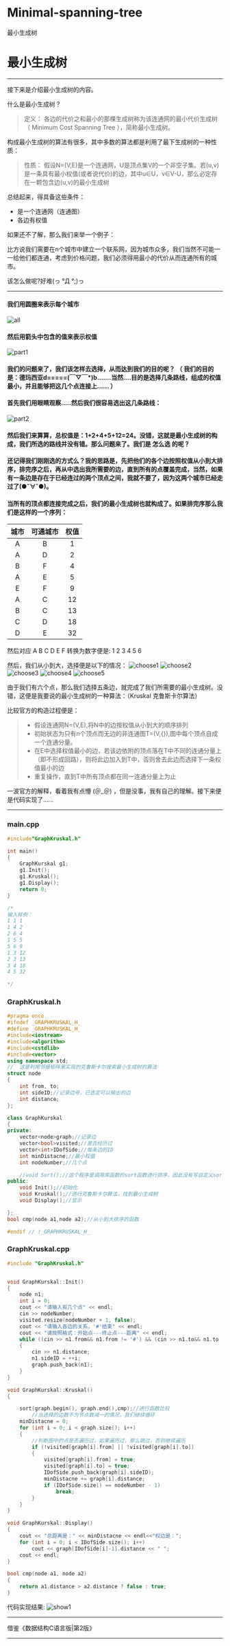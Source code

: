 # Minimal-spanning-tree
最小生成树
# 最小生成树

---

接下来是介绍最小生成树的内容。

什么是最小生成树？

> 定义： 各边的代价之和最小的那棵生成树称为该连通网的最小代价生成树（ Minimum Cost Spanning Tree ），简称最小生成树。

构成最小生成树的算法有很多，其中多数的算法都是利用了最下生成树的一种性质：

>性质： 假设N=(V,E)是一个连通网，U是顶点集V的一个非空子集。若(u,v)是一条具有最小权值(或者说代价)的边，其中u∈U，v∈V-U，那么必定存在一颗包含边(u,v)的最小生成树

总结起来，得具备这些条件：

- 是一个连通网（连通图）
- 各边有权值

如果还不了解，那么我们来举一个例子：

比方说我们需要在n个城市中建立一个联系网，因为城市众多，我们当然不可能一一给他们都连通，考虑到价格问题，我们必须得用最小的代价从而连通所有的城市。

该怎么做呢?好难(っ °Д °;)っ

---

#### 我们用圆圈来表示每个城市
![all](https://img2018.cnblogs.com/blog/1723659/201911/1723659-20191118184029330-1092051152.png)

#### 然后用箭头中包含的值来表示权值
![part1](https://img2018.cnblogs.com/blog/1723659/201911/1723659-20191118184048645-675559091.png)

#### 我们的问题来了，我们该怎样去选择，从而达到我们的目的呢？ （  我们的目的是：德玛西亚d=====(￣▽￣*)b.......当然....目的是选择几条路线，组成的权值最小，并且能够把这几个点连接上...... ） 

#### 首先我们用眼睛观察.....然后我们很容易选出这几条路线：
![part2](https://img2018.cnblogs.com/blog/1723659/201911/1723659-20191118184122291-1789315556.png)

#### 然后我们来算算，总权值是：1+2+4+5+12=24。没错，这就是最小生成树的构成，我们所选的路线并没有错。那么问题来了。我们是 **怎么选** 的呢？

#### 还记得我们刚刚选的方式么？我的思路是，先把他们的各个边按照权值从小到大排序，排完序之后，再从中选出我所需要的边，直到所有的点覆盖完成，当然，如果有一条边是存在于已经连过的两个顶点之间，我就不要了，因为这两个城市已经走过了(●ˇ∀ˇ●)。 
#### 当所有的顶点都连接完成之后，我们的最小生成树也就构成了。如果排完序那么我们是这样的一个序列：

|城市|可通城市|权值|
|:-:|:-:|:-:|
|A|B|1|
|A|D|2|
|B|F|4|
|A|E|5|
|E|F|9|
|A|C|12|
|B|C|13|
|C|D|18|
|D|E|32|

然后对应 A B C D E F 转换为数字便是: 1 2 3 4 5 6

然后，我们从小到大，选择便是以下的情况：
![choose1](https://img2018.cnblogs.com/blog/1723659/201911/1723659-20191118184145276-750536562.png)
![choose2](https://img2018.cnblogs.com/blog/1723659/201911/1723659-20191118184205325-1420359833.png)
![choose3](https://img2018.cnblogs.com/blog/1723659/201911/1723659-20191118184250870-391053065.png)
![choose4](https://img2018.cnblogs.com/blog/1723659/201911/1723659-20191118184330977-463721853.png)
![choose5](https://img2018.cnblogs.com/blog/1723659/201911/1723659-20191118184350080-1670680927.png)


由于我们有六个点，那么我们选择五条边，就完成了我们所需要的最小生成树。没错，这便是我要说的最小生成树的一种算法：（Kruskal 克鲁斯卡尔算法）

比较官方的构造过程便是：
>- 假设连通网N=(V,E),将N中的边按权值从小到大的顺序排列
>- 初始状态为只有n个顶点而无边的非连通图T=(V,{}),图中每个顶点自成一个连通分量。
>- 在E中选择权值最小的边，若该边依附的顶点落在T中不同的连通分量上（即不形成回路），则将此边加入到T中，否则舍去此边而选择下一条权值最小的边
>- 重复操作，直到T中所有顶点都在同一连通分量上为止

一波官方的解释，看着我有点懵 (＠_＠) ，但是没事，我有自己的理解。接下来便是代码实现了......

---

### main.cpp

```c++
#include"GraphKruskal.h"

int main()
{
	GraphKurskal g1;
	g1.Init();
	g1.Kruskal();
	g1.Display();
	return 0;
}

/*
输入样例：
1 1 1
1 4 2
2 6 4
1 5 5
5 6 9
1 3 12
2 3 13
3 4 18
4 5 32

*/

```

### GraphKruskal.h	
```c++
#pragma once
#ifndef _GRAPHKRUSKAL_H_
#define _GRAPHKRUSKAL_H_
#include<iostream>
#include<algorithm>
#include<cstdlib>
#include<vector>
using namespace std;
//	这是利用邻接矩阵来实现的克鲁斯卡尔搜索最小生成树的算法
struct node
{
	int from, to;
	int sideID;//记录边号，已选定可以输出的边
	int distance;
};

class GraphKurskal
{
private:
	vector<node>graph;//记录边
	vector<bool>visited;//是否经历过
	vector<int>IDofSide;//每条边的ID
	int minDistacne;//最小权值
	int nodeNumber;//几个点

	//void Sort();//这个程序是调用库函数的sort函数进行排序，因此没有写自定义sort函数
public:
	void Init();//初始化
	void Kruskal();//进行克鲁斯卡尔算法，找到最小生成树
	void Display();//显示

};
bool cmp(node a1,node a2);//从小到大排序的函数

#endif // !_GRAPHKRUSKAL_H_

```

### GraphKruskal.cpp

```c++
#include "GraphKruskal.h"


void GraphKurskal::Init()
{
	node n1;
	int i = 0;
	cout << "请输入有几个点" << endl;
	cin >> nodeNumber;
	visited.resize(nodeNumber + 1, false);
	cout << "请输入各边的关系，'#'结束" << endl;
	cout << "请按照格式：开始点---终止点---距离" << endl;
	while ((cin >> n1.from&& n1.from != '#') && (cin >> n1.to&& n1.to != '#'))
	{
		cin >> n1.distance;
		n1.sideID = ++i;
		graph.push_back(n1);
	}
}

void GraphKurskal::Kruskal()
{

	sort(graph.begin(), graph.end(),cmp);//进行函数比较
		//当选择的边数不为节点数减一的情况，我们继续循环
	minDistacne = 0;
	for (int i = 0; i < graph.size(); i++)
	{
		//判断图中的点是否遍历过，如果遍历过，那么跳过，否则继续遍历
		if (!visited[graph[i].from] || !visited[graph[i].to])
		{
			visited[graph[i].from] = true;
			visited[graph[i].to] = true;
			IDofSide.push_back(graph[i].sideID);
			minDistacne += graph[i].distance;
			if (IDofSide.size() == nodeNumber - 1)
				break;
		}
	}
}

void GraphKurskal::Display()
{
	cout << "总距离是：" << minDistacne << endl<<"权边是：";
	for (int i = 0; i < IDofSide.size(); i++)
		cout << graph[IDofSide[i]-1].distance << " ";
	cout << endl;
}

bool cmp(node a1, node a2)
{
	return a1.distance > a2.distance ? false : true;
}

```

代码实现结果:
![show1](https://img2018.cnblogs.com/blog/1723659/201911/1723659-20191118184404873-1565278231.png)


---

借鉴《数据结构C语言版|第2版》

---

[photo1]:https://img2018.cnblogs.com/blog/1723659/201911/1723659-20191118184029330-1092051152.png

[photo2]:https://img2018.cnblogs.com/blog/1723659/201911/1723659-20191118184048645-675559091.png

[photo3]:https://img2018.cnblogs.com/blog/1723659/201911/1723659-20191118184122291-1789315556.png

[choose1]:https://img2018.cnblogs.com/blog/1723659/201911/1723659-20191118184145276-750536562.png

[choose2]:https://img2018.cnblogs.com/blog/1723659/201911/1723659-20191118184205325-1420359833.png

[choose3]:https://img2018.cnblogs.com/blog/1723659/201911/1723659-20191118184250870-391053065.png

[choose4]:https://img2018.cnblogs.com/blog/1723659/201911/1723659-20191118184330977-463721853.png

[choose5]:https://img2018.cnblogs.com/blog/1723659/201911/1723659-20191118184350080-1670680927.png

[show1]:https://img2018.cnblogs.com/blog/1723659/201911/1723659-20191118184404873-1565278231.png



